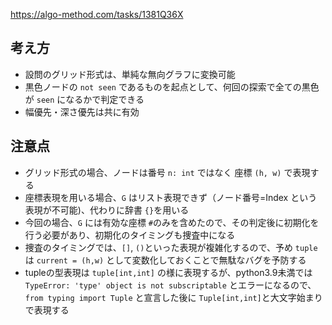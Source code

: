https://algo-method.com/tasks/1381Q36X

## 考え方
- 設問のグリッド形式は、単純な無向グラフに変換可能
- 黒色ノードの `not seen` であるものを起点として、何回の探索で全ての黒色が `seen` になるかで判定できる
- 幅優先・深さ優先は共に有効

## 注意点
- グリッド形式の場合、ノードは番号 `n: int` ではなく 座標 `(h, w)` で表現する
- 座標表現を用いる場合、`G` はリスト表現できず（ノード番号=Index という表現が不可能)、代わりに辞書 `{}`を用いる
- 今回の場合、`G` には有効な座標 `#`のみを含めたので、その判定後に初期化を行う必要があり、初期化のタイミングも捜査中になる
- 捜査のタイミングでは、`[]`, `()`といった表現が複雑化するので、予め `tuple` は `current = (h,w)` として変数化しておくことで無駄なバグを予防する
- tupleの型表現は `tuple[int,int]` の様に表現するが、python3.9未満では `TypeError: 'type' object is not subscriptable` とエラーになるので、`from typing import Tuple` と宣言した後に `Tuple[int,int]`と大文字始まりで表現する
